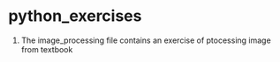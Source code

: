# python_exercises
1. The image_processing file contains an exercise of ptocessing image from textbook
